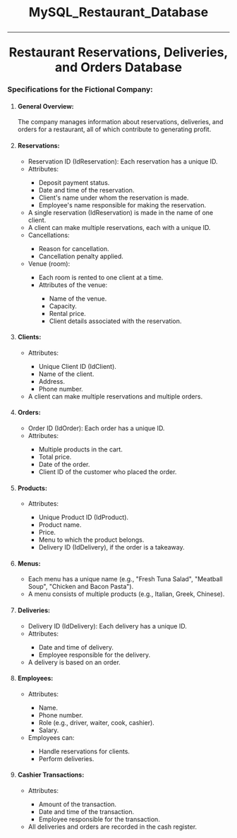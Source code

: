 <h1 align="center">
      MySQL_Restaurant_Database
      <br />
      <hr />
      Restaurant Reservations, Deliveries, and Orders Database
    </h1>
    <h3>Specifications for the Fictional Company:</h3>
    <ol>
      <li><h4>General Overview:</h4></li>
      <p>
        The company manages information about reservations, deliveries, and
        orders for a restaurant, all of which contribute to generating profit.
      </p>
      <li><h4>Reservations:</h4></li>
      <ul>
        <li>
          Reservation ID (IdReservation): Each reservation has a unique ID.
        </li>
        <li>Attributes:</li>
        <ul>
          <li>Deposit payment status.</li>
          <li>Date and time of the reservation.</li>
          <li>Client's name under whom the reservation is made.</li>
          <li>Employee's name responsible for making the reservation.</li>
        </ul>
        <li>
          A single reservation (IdReservation) is made in the name of one
          client.
        </li>
        <li>A client can make multiple reservations, each with a unique ID.</li>
        <li>Cancellations:</li>
        <ul>
          <li>Reason for cancellation.</li>
          <li>Cancellation penalty applied.</li>
        </ul>
        <li>Venue (room):</li>
        <ul>
          <li>Each room is rented to one client at a time.</li>
          <li>Attributes of the venue:</li>
          <ul>
            <li>Name of the venue.</li>
            <li>Capacity.</li>
            <li>Rental price.</li>
            <li>Client details associated with the reservation.</li>
          </ul>
        </ul>
      </ul>
      <li><h4>Clients:</h4></li>
      <ul>
        <li>Attributes:</li>
        <ul>
          <li>Unique Client ID (IdClient).</li>
          <li>Name of the client.</li>
          <li>Address.</li>
          <li>Phone number.</li>
        </ul>
        <li>A client can make multiple reservations and multiple orders.</li>
      </ul>
      <li><h4>Orders:</h4></li>
      <ul>
        <li>Order ID (IdOrder): Each order has a unique ID.</li>
        <li>Attributes:</li>
        <ul>
          <li>Multiple products in the cart.</li>
          <li>Total price.</li>
          <li>Date of the order.</li>
          <li>Client ID of the customer who placed the order.</li>
        </ul>
      </ul>
      <li><h4>Products:</h4></li>
      <ul>
        <li>Attributes:</li>
        <ul>
          <li>Unique Product ID (IdProduct).</li>
          <li>Product name.</li>
          <li>Price.</li>
          <li>Menu to which the product belongs.</li>
          <li>Delivery ID (IdDelivery), if the order is a takeaway.</li>
        </ul>
      </ul>
      <li><h4>Menus:</h4></li>
      <ul>
        <li>
          Each menu has a unique name (e.g., "Fresh Tuna Salad", "Meatball
          Soup", "Chicken and Bacon Pasta").
        </li>
        <li>
          A menu consists of multiple products (e.g., Italian, Greek, Chinese).
        </li>
      </ul>
      <li><h4>Deliveries:</h4></li>
      <ul>
        <li>Delivery ID (IdDelivery): Each delivery has a unique ID.</li>
        <li>Attributes:</li>
        <ul>
          <li>Date and time of delivery.</li>
          <li>Employee responsible for the delivery.</li>
        </ul>
        <li>A delivery is based on an order.</li>
      </ul>
      <li><h4>Employees:</h4></li>
      <ul>
        <li>Attributes:</li>
        <ul>
          <li>Name.</li>
          <li>Phone number.</li>
          <li>Role (e.g., driver, waiter, cook, cashier).</li>
          <li>Salary.</li>
        </ul>
        <li>Employees can:</li>
        <ul>
          <li>Handle reservations for clients.</li>
          <li>Perform deliveries.</li>
        </ul>
      </ul>
      <li><h4>Cashier Transactions:</h4></li>
      <ul>
        <li>Attributes:</li>
        <ul>
          <li>Amount of the transaction.</li>
          <li>Date and time of the transaction.</li>
          <li>Employee responsible for the transaction.</li>
        </ul>
        <li>All deliveries and orders are recorded in the cash register.</li>
      </ul>
    </ol>
